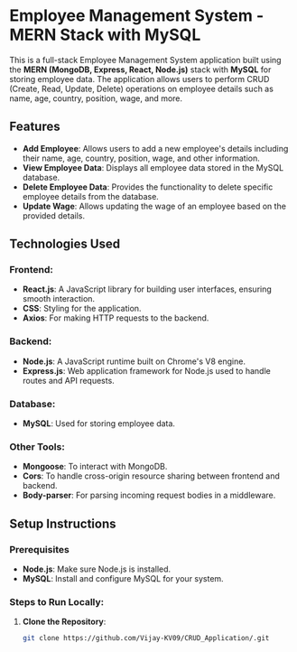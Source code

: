 # Employee Management System - MERN Stack with MySQL

This is a full-stack Employee Management System application built using the **MERN (MongoDB, Express, React, Node.js)** stack with **MySQL** for storing employee data. The application allows users to perform CRUD (Create, Read, Update, Delete) operations on employee details such as name, age, country, position, wage, and more.

## Features

- **Add Employee**: Allows users to add a new employee's details including their name, age, country, position, wage, and other information.
- **View Employee Data**: Displays all employee data stored in the MySQL database.
- **Delete Employee Data**: Provides the functionality to delete specific employee details from the database.
- **Update Wage**: Allows updating the wage of an employee based on the provided details.

## Technologies Used

### Frontend:
- **React.js**: A JavaScript library for building user interfaces, ensuring smooth interaction.
- **CSS**: Styling for the application.
- **Axios**: For making HTTP requests to the backend.

### Backend:
- **Node.js**: A JavaScript runtime built on Chrome's V8 engine.
- **Express.js**: Web application framework for Node.js used to handle routes and API requests.

### Database:
- **MySQL**: Used for storing employee data.

### Other Tools:
- **Mongoose**: To interact with MongoDB.
- **Cors**: To handle cross-origin resource sharing between frontend and backend.
- **Body-parser**: For parsing incoming request bodies in a middleware.

## Setup Instructions

### Prerequisites
- **Node.js**: Make sure Node.js is installed.
- **MySQL**: Install and configure MySQL for your system.

### Steps to Run Locally:

1. **Clone the Repository**:
   ```bash
   git clone https://github.com/Vijay-KV09/CRUD_Application/.git
